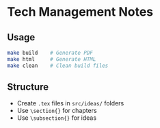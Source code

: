 # Tech Management Notes

## Usage

```bash
make build    # Generate PDF
make html     # Generate HTML  
make clean    # Clean build files
```

## Structure

- Create `.tex` files in `src/ideas/` folders
- Use `\section{}` for chapters
- Use `\subsection{}` for ideas